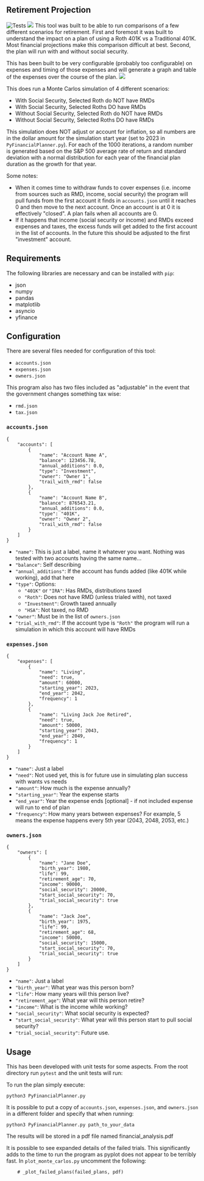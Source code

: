 ## Retirement Projection
![Tests](https://github.com/johnnysako/planner/actions/workflows/python-app.yml/badge.svg)
![](images/example_result.jpg)
This tool was built to be able to run comparisons of a few different scenarios for retirement. First and foremost it was built to understand the impact on a plan of using a Roth 401K vs a Traditional 401K. Most financial projections make this comparison difficult at best. Second, the plan will run with and without social security.

This has been built to be very configurable (probably too configurable) on expenses and timing of those expenses and will generate a graph and table of the expenses over the course of the plan.
![](images/example_expense.jpg)

This does run a Monte Carlos simulation of 4 different scenarios:
- With Social Security, Selected Roth do NOT have RMDs
- With Social Security, Selected Roths DO have RMDs
- Without Social Security, Selected Roth do NOT have RMDs
- Without Social Security, Selected Roths DO have RMDs

This simulation does NOT adjust or account for inflation, so all numbers are in the dollar amount for the simulation start year (set to 2023 in `PyFinancialPlanner.py`). For each of the 1000 iterations, a random number is generated based on the S&P 500 average rate of return and standard deviation with a normal distribution for each year of the financial plan duration as the growth for that year.

Some notes: 
- When it comes time to withdraw funds to cover expenses (i.e. income from sources such as RMD, income, social security) the program will pull funds from the first account it finds in `accounts.json` until it reaches 0 and then move to the next account. Once an account is at 0 it is effectively "closed". A plan fails when all accounts are 0.
- If it happens that income (social security or income) and RMDs exceed expenses and taxes, the excess funds will get added to the first account in the list of accounts. In the future this should be adjusted to the first "investment" account. 

## Requirements
The following libraries are necessary and can be installed with `pip`:
- json
- numpy
- pandas
- matplotlib
- asyncio
- yfinance

## Configuration
There are several files needed for configuration of this tool:
- `accounts.json`
- `expenses.json`
- `owners.json`

This program also has two files included as "adjustable" in the event that the government changes something tax wise:
- `rmd.json`
- `tax.json`

### `accounts.json`
```
{
    "accounts": [
        {
            "name": "Account Name A", 
            "balance": 123456.78,
            "annual_additions": 0.0, 
            "type": "Investment",
            "owner": "Owner 1",
            "trail_with_rmd": false
        },
        {
            "name": "Account Name B",
            "balance": 876543.21,
            "annual_additions": 0.0,
            "type": "401K",
            "owner": "Owner 2",
            "trail_with_rmd": false
        }
    ]
}
```
- `"name"`: This is just a label, name it whatever you want. Nothing was tested with two accounts having the same name...
- `"balance"`: Self describing
- `"annual_additions"`: If the account has funds added (like 401K while working), add that here
- `"type"`: Options:
  - `"401K"` or `"IRA"`: Has RMDs, distributions taxed
  - `"Roth"`: Does not have RMD (unless trialed with), not taxed
  - `"Investment"`: Growth taxed annually
  - `"HSA"`: Not taxed, no RMD
- `"owner"`: Must be in the list of `owners.json`
- `"trial_with_rmd"`: If the account type is `"Roth"` the program will run a simulation in which this account will have RMDs

### `expenses.json`
```
{
    "expenses": [
        {
            "name": "Living",
            "need": true,
            "amount": 60000,
            "starting_year": 2023,
            "end_year": 2042,
            "frequency": 1
        },
        {
            "name": "Living Jack Joe Retired",
            "need": true,
            "amount": 50000,
            "starting_year": 2043,
            "end_year": 2049,
            "frequency": 1
        }
    ]
}
```
- `"name"`: Just a label
- `"need"`: Not used yet, this is for future use in simulating plan success with wants vs needs
- `"amount"`: How much is the expense annually?
- `"starting_year"`: Year the expense starts
- `"end_year"`: Year the expense ends [optional] - if not included expense will run to end of plan
- `"frequency"`: How many years between expenses? For example, 5 means the expense happens every 5th year (2043, 2048, 2053, etc.)
### `owners.json`
```
{
    "owners": [
        {
            "name": "Jane Doe",
            "birth_year": 1980,
            "life": 99,
            "retirement_age": 70,
            "income": 90000,
            "social_security": 20000,
            "start_social_security": 70,
            "trial_social_security": true
        },
        {
            "name": "Jack Joe",
            "birth_year": 1975,
            "life": 99,
            "retirement_age": 68,
            "income": 50000,
            "social_security": 15000,
            "start_social_security": 70,
            "trial_social_security": true
        }
    ]
}
```
- `"name"`: Just a label
- `"birth_year"`: What year was this person born?
- `"life"`: How many years will this person live?
- `"retirement_age"`: What year will this person retire?
- `"income"`: What is the income while working?
- `"social_security"`: What social security is expected?
- `"start_social_security"`: What year will this person start to pull social security?
- `"trial_social_security"`: Future use.

## Usage
This has been developed with unit tests for some aspects. From the root directory run `pytest` and the unit tests will run:

To run the plan simply execute:
```
python3 PyFinancialPlanner.py
```
It is possible to put a copy of `accounts.json`, `expenses.json`, and `owners.json` in a different folder and specify that when running:
```
python3 PyFinancialPlanner.py path_to_your_data
```
The results will be stored in a pdf file named financial_analysis.pdf

It is possible to see expanded details of the failed trials. This significantly adds to the time to run the program as pyplot does not appear to be terribly fast. In `plot_monte_carlos.py` uncomment the following:
```
    # _plot_failed_plans(failed_plans, pdf)
```